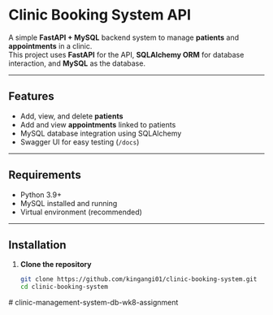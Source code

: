 # Clinic Booking System API

A simple **FastAPI + MySQL** backend system to manage **patients** and **appointments** in a clinic.  
This project uses **FastAPI** for the API, **SQLAlchemy ORM** for database interaction, and **MySQL** as the database.  

---

##  Features
-  Add, view, and delete **patients**  
-  Add and view **appointments** linked to patients  
-  MySQL database integration using SQLAlchemy  
-  Swagger UI for easy testing (`/docs`)  

---

##  Requirements
- Python 3.9+  
- MySQL installed and running  
- Virtual environment (recommended)  

---

## Installation

1. **Clone the repository**  
   ```bash
   git clone https://github.com/kingangi01/clinic-booking-system.git
   cd clinic-booking-system
#   c l i n i c - m a n a g e m e n t - s y s t e m - d b - w k 8 - a s s i g n m e n t  
 